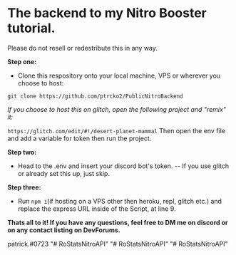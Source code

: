 # The backend to my Nitro Booster tutorial.

Please do not resell or redestribute this in any way.


**Step one:**
- Clone this respository onto your local machine, VPS or wherever you choose to host:

 ```git clone https://github.com/ptrcko2/PublicNitroBackend```

*If you choose to host this on glitch, open the following project and "remix" it:*

```https://glitch.com/edit/#!/desert-planet-mammal```
Then open the env file and add a variable for token then run the project.

**Step two:**
- Head to the .env and insert your discord bot's token. -- If you use glitch or already set this up, just skip.

**Step three:**
- Run ```npm i```(if hosting on a VPS other then heroku, repl, glitch etc.) and replace the express URL inside of the Script, at line 9.

 **Thats all to it! If you have any questions, feel free to DM me on discord or on any contact listing on DevForums.**

 patrick.#0723
"# RoStatsNitroAPI" 
"# RoStatsNitroAPI" 
"# RoStatsNitroAPI" 

